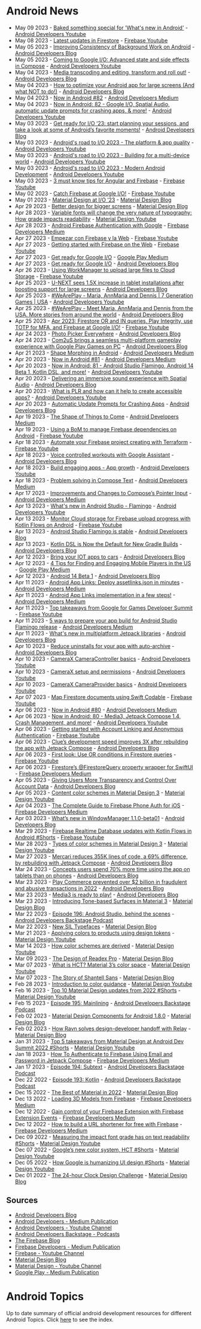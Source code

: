 # Android News

<!-- NEWS:START -->
- May 09 2023 - [Baked something special for 'What's new in Android'](https://www.youtube.com/watch?v=FxQ0JeAhlzo) - [Android Developers Youtube](https://www.youtube.com/c/AndroidDevelopers)
- May 08 2023 - [Latest updates in Firestore](https://www.youtube.com/watch?v=Vwx2gM1XXJ4) - [Firebase Youtube](https://www.youtube.com/user/Firebase)
- May 05 2023 - [Improving Consistency of Background Work on Android](http://android-developers.googleblog.com/2023/05/improving-consistency-of-background-work-on-android.html) - [Android Developers Blog](https://android-developers.googleblog.com/)
- May 05 2023 - [Coming to Google I/O: Advanced state and side effects in Compose](https://www.youtube.com/watch?v=wkQQ9KhATZM) - [Android Developers Youtube](https://www.youtube.com/c/AndroidDevelopers)
- May 04 2023 - [Media transcoding and editing, transform and roll out!](http://android-developers.googleblog.com/2023/05/media-transcoding-and-editing-transform-and-roll-out.html) - [Android Developers Blog](https://android-developers.googleblog.com/)
- May 04 2023 - [How to optimize your Android app for large screens (And what NOT to do!)](http://android-developers.googleblog.com/2023/05/optimizing-your-android-app-for-large-screens.html) - [Android Developers Blog](https://android-developers.googleblog.com/)
- May 04 2023 - [Now in Android #82](https://medium.com/androiddevelopers/now-in-android-82-5acc32eabe78?source=rss----95b274b437c2---4) - [Android Developers Medium](https://medium.com/androiddevelopers)
- May 04 2023 - [Now in Android: 82 - Google I/O, Spatial Audio, automatic update prompts for crashing apps, & more!](https://www.youtube.com/watch?v=OskFa0_U-3I) - [Android Developers Youtube](https://www.youtube.com/c/AndroidDevelopers)
- May 03 2023 - [Get ready for I/O ‘23: start planning your sessions, and take a look at some of Android’s favorite moments!](http://android-developers.googleblog.com/2023/05/get-ready-for-io-23-android-sessions-and-favorite-moments.html) - [Android Developers Blog](https://android-developers.googleblog.com/)
- May 03 2023 - [Android's road to I/O 2023 - The platform & app quality](https://www.youtube.com/watch?v=Rw0fWOIWbG4) - [Android Developers Youtube](https://www.youtube.com/c/AndroidDevelopers)
- May 03 2023 - [Android's road to I/O 2023 - Building for a multi-device world](https://www.youtube.com/watch?v=h3leoFrUdHU) - [Android Developers Youtube](https://www.youtube.com/c/AndroidDevelopers)
- May 03 2023 - [Android's road to I/O 2023 - Modern Android Development](https://www.youtube.com/watch?v=TBfiKC7Fgdw) - [Android Developers Youtube](https://www.youtube.com/c/AndroidDevelopers)
- May 03 2023 - [3 must know tips for Angular and Firebase](https://www.youtube.com/watch?v=G9Mi-Q-Z7gc) - [Firebase Youtube](https://www.youtube.com/user/Firebase)
- May 02 2023 - [Catch Firebase at Google I/O!](https://www.youtube.com/watch?v=XPEoxTdF4NA) - [Firebase Youtube](https://www.youtube.com/user/Firebase)
- May 01 2023 - [Material Design at I/O ‘23](https://material.io/blog/material-google-io23) - [Material Design Blog](https://material.io/blog)
- Apr 29 2023 - [Better design for bigger screens](https://material.io/blog/material-you-large-screens) - [Material Design Blog](https://material.io/blog)
- Apr 28 2023 - [Variable fonts will change the very nature of typography: How grade impacts readability](https://www.youtube.com/watch?v=yrhnKUD-J9c) - [Material Design Youtube](https://www.youtube.com/c/MaterialDesign)
- Apr 28 2023 - [Android Firebase Authentication with Google](https://medium.com/firebase-developers/android-firebase-authentication-with-google-1c2f6ca3a738?source=rss----8e8b7dc6774d---4) - [Firebase Developers Medium](https://medium.com/firebase-developers)
- Apr 27 2023 - [Empezar con Firebase y la Web](https://www.youtube.com/watch?v=vjfzXNGG66k) - [Firebase Youtube](https://www.youtube.com/user/Firebase)
- Apr 27 2023 - [Getting started with Firebase on the Web](https://www.youtube.com/watch?v=ILTo8IvFXJw) - [Firebase Youtube](https://www.youtube.com/user/Firebase)
- Apr 27 2023 - [Get ready for Google I/O](https://medium.com/googleplaydev/get-ready-for-google-i-o-d08acfc967e9?source=rss----1f8baa23933d---4) - [Google Play Medium](https://medium.com/googleplaydev)
- Apr 27 2023 - [Get ready for Google I/O](http://android-developers.googleblog.com/2023/04/get-ready-for-google-io.html) - [Android Developers Blog](https://android-developers.googleblog.com/)
- Apr 26 2023 - [Using WorkManager to upload large files to Cloud Storage](https://www.youtube.com/watch?v=OHuDWmyzYMo) - [Firebase Youtube](https://www.youtube.com/user/Firebase)
- Apr 25 2023 - [U-NEXT sees 1.5X increase in tablet installations after boosting support for large screens](http://android-developers.googleblog.com/2023/04/u-next-sees-increase-in-tablet-installations-after-boosting-support-for-large-screens.html) - [Android Developers Blog](https://android-developers.googleblog.com/)
- Apr 25 2023 - [#WeArePlay - Maria, AnnMaria and Dennis | 7 Generation Games | USA](https://www.youtube.com/watch?v=Cl5y65Yy4kM) - [Android Developers Youtube](https://www.youtube.com/c/AndroidDevelopers)
- Apr 25 2023 - [#WeArePlay - Meet Maria, AnnMaria and Dennis from the USA. More stories from around the world](http://android-developers.googleblog.com/2023/04/weareplay-meet-maria-annmaria-and-dennis-from-the-usa-more-stories-from-around-the-world.html) - [Android Developers Blog](https://android-developers.googleblog.com/)
- Apr 25 2023 - [Apr 2023: Firestore OR and IN queries, Play Integrity, use TOTP for MFA, and Firebase at Google I/O!](https://www.youtube.com/watch?v=3o4vRTw5Ti4) - [Firebase Youtube](https://www.youtube.com/user/Firebase)
- Apr 24 2023 - [Photo Picker Everywhere](http://android-developers.googleblog.com/2023/04/photo-picker-everywhere.html) - [Android Developers Blog](https://android-developers.googleblog.com/)
- Apr 24 2023 - [Com2uS brings a seamless multi-platform gameplay experience with Google Play Games on PC](http://android-developers.googleblog.com/2023/04/com2us-brings-seamless-multi-platform-gameplay-experience-google-play-games-pc.html) - [Android Developers Blog](https://android-developers.googleblog.com/)
- Apr 21 2023 - [Shape Morphing in Android](https://medium.com/androiddevelopers/shape-morphing-in-android-f5c36416a979?source=rss----95b274b437c2---4) - [Android Developers Medium](https://medium.com/androiddevelopers)
- Apr 20 2023 - [Now in Android #81](https://medium.com/androiddevelopers/now-in-android-81-5e05923c1644?source=rss----95b274b437c2---4) - [Android Developers Medium](https://medium.com/androiddevelopers)
- Apr 20 2023 - [Now in Android: 81 - Android Studio Flamingo, Android 14 Beta 1, Kotlin DSL, and more!](https://www.youtube.com/watch?v=nMmRpi47Jik) - [Android Developers Youtube](https://www.youtube.com/c/AndroidDevelopers)
- Apr 20 2023 - [Delivering an immersive sound experience with Spatial Audio](http://android-developers.googleblog.com/2023/04/delivering-immersive-sound-experience-with-spatial-audio.html) - [Android Developers Blog](https://android-developers.googleblog.com/)
- Apr 20 2023 - [What is PLR and how can it help to create accessible apps?](https://www.youtube.com/watch?v=Pm2GOQ8jTes) - [Android Developers Youtube](https://www.youtube.com/c/AndroidDevelopers)
- Apr 20 2023 - [Automatic Update Prompts for Crashing Apps](http://android-developers.googleblog.com/2023/04/automatic-update-prompts-for-crashing-apps.html) - [Android Developers Blog](https://android-developers.googleblog.com/)
- Apr 19 2023 - [The Shape of Things to Come](https://medium.com/androiddevelopers/the-shape-of-things-to-come-1c7663d9dbc0?source=rss----95b274b437c2---4) - [Android Developers Medium](https://medium.com/androiddevelopers)
- Apr 19 2023 - [Using a BoM to manage Firebase dependencies on Android](https://www.youtube.com/watch?v=N5urQKJ5Y8w) - [Firebase Youtube](https://www.youtube.com/user/Firebase)
- Apr 18 2023 - [Automate your Firebase project creating with Terraform](https://www.youtube.com/watch?v=IIZtRJtNWFI) - [Firebase Youtube](https://www.youtube.com/user/Firebase)
- Apr 18 2023 - [Voice controlled workouts with Google Assistant](http://android-developers.googleblog.com/2023/04/voice-controlled-workouts-with-google-assistant.html) - [Android Developers Blog](https://android-developers.googleblog.com/)
- Apr 18 2023 - [Build engaging apps - App growth](https://www.youtube.com/watch?v=LKtXc08x7Bw) - [Android Developers Youtube](https://www.youtube.com/c/AndroidDevelopers)
- Apr 18 2023 - [Problem solving in Compose Text](https://medium.com/androiddevelopers/problem-solving-in-compose-text-d1dd1feafe4a?source=rss----95b274b437c2---4) - [Android Developers Medium](https://medium.com/androiddevelopers)
- Apr 17 2023 - [Improvements and Changes to Compose’s Pointer Input](https://medium.com/androiddevelopers/improvements-and-changes-to-composes-pointer-input-6026904ac972?source=rss----95b274b437c2---4) - [Android Developers Medium](https://medium.com/androiddevelopers)
- Apr 13 2023 - [What's new in Android Studio - Flamingo](https://www.youtube.com/watch?v=41VZhwrXAKI) - [Android Developers Youtube](https://www.youtube.com/c/AndroidDevelopers)
- Apr 13 2023 - [Monitor Cloud storage for Firebase upload progress with Kotlin Flows on Android](https://www.youtube.com/watch?v=r5dgjU7s5jA) - [Firebase Youtube](https://www.youtube.com/user/Firebase)
- Apr 13 2023 - [Android Studio Flamingo is stable](http://android-developers.googleblog.com/2023/04/android-studio-flamingo-is-stable.html) - [Android Developers Blog](https://android-developers.googleblog.com/)
- Apr 13 2023 - [Kotlin DSL is Now the Default for New Gradle Builds](http://android-developers.googleblog.com/2023/04/kotlin-dsl-is-now-default-for-new-gradle-builds.html) - [Android Developers Blog](https://android-developers.googleblog.com/)
- Apr 12 2023 - [Bring your IOT apps to cars](http://android-developers.googleblog.com/2023/04/expanding-options-for-building-apps-for-cars.html) - [Android Developers Blog](https://android-developers.googleblog.com/)
- Apr 12 2023 - [4 Tips for Finding and Engaging Mobile Players in the US](https://medium.com/googleplaydev/4-tips-for-finding-and-engaging-mobile-players-in-the-us-a15ef286b997?source=rss----1f8baa23933d---4) - [Google Play Medium](https://medium.com/googleplaydev)
- Apr 12 2023 - [Android 14 Beta 1](http://android-developers.googleblog.com/2023/04/android-14-beta-1.html) - [Android Developers Blog](https://android-developers.googleblog.com/)
- Apr 11 2023 - [Android App Links: Deploy assetlinks.json in minutes](https://medium.com/androiddevelopers/android-app-links-deploy-assetlinks-json-in-minutes-d7082dffcac?source=rss----95b274b437c2---4) - [Android Developers Medium](https://medium.com/androiddevelopers)
- Apr 11 2023 - [Android App Links implementation in a few steps!](https://medium.com/androiddevelopers/android-app-links-implementation-in-a-few-steps-df66a8a538c?source=rss----95b274b437c2---4) - [Android Developers Medium](https://medium.com/androiddevelopers)
- Apr 11 2023 - [Top takeaways from Google for Games Developer Summit](https://www.youtube.com/watch?v=-QGd84IyxRE) - [Firebase Youtube](https://www.youtube.com/user/Firebase)
- Apr 11 2023 - [5 ways to prepare your app build for Android Studio Flamingo release](https://medium.com/androiddevelopers/5-ways-to-prepare-your-app-build-for-android-studio-flamingo-release-da34616bb946?source=rss----95b274b437c2---4) - [Android Developers Medium](https://medium.com/androiddevelopers)
- Apr 11 2023 - [What's new in multiplatform Jetpack libraries](http://android-developers.googleblog.com/2023/04/whats-new-in-jetpack-multiplatform.html) - [Android Developers Blog](https://android-developers.googleblog.com/)
- Apr 10 2023 - [Reduce uninstalls for your app with auto-archive](http://android-developers.googleblog.com/2023/04/reduce-uninstalls-for-your-app-with-auto-archive.html) - [Android Developers Blog](https://android-developers.googleblog.com/)
- Apr 10 2023 - [CameraX CameraController basics](https://www.youtube.com/watch?v=fazzQs-O31U) - [Android Developers Youtube](https://www.youtube.com/c/AndroidDevelopers)
- Apr 10 2023 - [CameraX setup and permissions](https://www.youtube.com/watch?v=XUN6mUQiDpg) - [Android Developers Youtube](https://www.youtube.com/c/AndroidDevelopers)
- Apr 10 2023 - [CameraX CameraProvider basics](https://www.youtube.com/watch?v=OfjPOUunkc8) - [Android Developers Youtube](https://www.youtube.com/c/AndroidDevelopers)
- Apr 07 2023 - [Map Firestore documents using Swift Codable](https://www.youtube.com/watch?v=1ZkR27pws0I) - [Firebase Youtube](https://www.youtube.com/user/Firebase)
- Apr 06 2023 - [Now in Android #80](https://medium.com/androiddevelopers/now-in-android-80-3eca146ea3c9?source=rss----95b274b437c2---4) - [Android Developers Medium](https://medium.com/androiddevelopers)
- Apr 06 2023 - [Now in Android: 80 - Media3, Jetpack Compose 1.4, Crash Management, and more!](https://www.youtube.com/watch?v=5UBWUhXN34Q) - [Android Developers Youtube](https://www.youtube.com/c/AndroidDevelopers)
- Apr 06 2023 - [Getting started with Account Linking and Anonymous Authentication](https://www.youtube.com/watch?v=6jGNSFdHHXc) - [Firebase Youtube](https://www.youtube.com/user/Firebase)
- Apr 06 2023 - [Clue’s development speed improves 3X after rebuilding the app with Jetpack Compose](http://android-developers.googleblog.com/2023/04/clues-development-speed-improves-after-rebuilding-with-jetpack-compose.html) - [Android Developers Blog](https://android-developers.googleblog.com/)
- Apr 06 2023 - [First look: Use OR conditions in Firestore queries](https://www.youtube.com/watch?v=peS8pbWpPrE) - [Firebase Youtube](https://www.youtube.com/user/Firebase)
- Apr 06 2023 - [Firestore’s @FirestoreQuery property wrapper for SwiftUI](https://medium.com/firebase-developers/firestorequery-swiftui-the-easiest-way-to-listen-for-real-time-updates-32f436cfa26b?source=rss----8e8b7dc6774d---4) - [Firebase Developers Medium](https://medium.com/firebase-developers)
- Apr 05 2023 - [Giving Users More Transparency and Control Over Account Data](http://android-developers.googleblog.com/2023/04/giving-people-more-control-over-their-data.html) - [Android Developers Blog](https://android-developers.googleblog.com/)
- Apr 05 2023 - [Content color schemes in Material Design 3](https://www.youtube.com/watch?v=oGBtLu5e05U) - [Material Design Youtube](https://www.youtube.com/c/MaterialDesign)
- Apr 04 2023 - [The Complete Guide to Firebase Phone Auth for iOS](https://medium.com/firebase-developers/the-complete-guide-to-firebase-phone-auth-for-ios-beb5bee788c5?source=rss----8e8b7dc6774d---4) - [Firebase Developers Medium](https://medium.com/firebase-developers)
- Apr 03 2023 - [What’s new in WindowManager 1.1.0-beta01](http://android-developers.googleblog.com/2023/04/whats-new-in-windowmanager-110-beta01.html) - [Android Developers Blog](https://android-developers.googleblog.com/)
- Mar 29 2023 - [Firebase Realtime Database updates with Kotlin Flows in Android #Shorts](https://www.youtube.com/watch?v=-R0gBGxLfw4) - [Firebase Youtube](https://www.youtube.com/user/Firebase)
- Mar 28 2023 - [Types of color schemes in Material Design 3](https://www.youtube.com/watch?v=Ga8UCAgfFf8) - [Material Design Youtube](https://www.youtube.com/c/MaterialDesign)
- Mar 27 2023 - [Mercari reduces 355K lines of code, a 69% difference, by rebuilding with Jetpack Compose](http://android-developers.googleblog.com/2023/03/mercari-reduces-lines-of-code-by-rebuilding-with-jetpack-compose.html) - [Android Developers Blog](https://android-developers.googleblog.com/)
- Mar 24 2023 - [Concepts users spend 70% more time using the app on tablets than on phones](http://android-developers.googleblog.com/2023/03/concepts-users-spend-more-time-using-app-on-tablets-than-phones.html) - [Android Developers Blog](https://android-developers.googleblog.com/)
- Mar 23 2023 - [Play Commerce prevented over $2 billion in fraudulent and abusive transactions in 2022](http://android-developers.googleblog.com/2023/03/play-commerce-prevented-fraudulent-and-abusive-transactions-in-2022.html) - [Android Developers Blog](https://android-developers.googleblog.com/)
- Mar 23 2023 - [Media3 is ready to play!](http://android-developers.googleblog.com/2023/03/media3-is-ready-to-play.html) - [Android Developers Blog](https://android-developers.googleblog.com/)
- Mar 23 2023 - [Introducing Tone-based Surfaces in Material 3](https://material.io/blog/tone-based-surface-color-m3) - [Material Design Blog](https://material.io/blog)
- Mar 22 2023 - [Episode 196: Android Studio, behind the scenes](http://adbackstage.libsyn.com/episode-196-android-studio-behind-the-scenes) - [Android Developers Backstage Podcast](https://adbackstage.libsyn.com/)
- Mar 22 2023 - [New SIL Typefaces](https://material.io/blog/sil-typefaces) - [Material Design Blog](https://material.io/blog)
- Mar 21 2023 - [Applying colors to products using design tokens](https://www.youtube.com/watch?v=KKxpJpbEwew) - [Material Design Youtube](https://www.youtube.com/c/MaterialDesign)
- Mar 14 2023 - [How color schemes are derived](https://www.youtube.com/watch?v=i-GN0d76e-Y) - [Material Design Youtube](https://www.youtube.com/c/MaterialDesign)
- Mar 09 2023 - [The Design of Readex Pro](https://material.io/blog/readex-pro-legibility-arabic-type-design) - [Material Design Blog](https://material.io/blog)
- Mar 07 2023 - [What is HCT? Material 3’s color space](https://www.youtube.com/watch?v=tw6cOcY_xtM) - [Material Design Youtube](https://www.youtube.com/c/MaterialDesign)
- Mar 07 2023 - [The Story of Shantell Sans](https://material.io/blog/shantell-martin-variable-font) - [Material Design Blog](https://material.io/blog)
- Feb 28 2023 - [Introduction to color guidance](https://www.youtube.com/watch?v=vv3lOGZrcdk) - [Material Design Youtube](https://www.youtube.com/c/MaterialDesign)
- Feb 16 2023 - [Top 10 Material Design updates from 2022 #Shorts](https://www.youtube.com/watch?v=sIoerRbqy7g) - [Material Design Youtube](https://www.youtube.com/c/MaterialDesign)
- Feb 15 2023 - [Episode 195: Mainlining](http://adbackstage.libsyn.com/episode-195-mainlining) - [Android Developers Backstage Podcast](https://adbackstage.libsyn.com/)
- Feb 02 2023 - [Material Design Components for Android 1.8.0](https://material.io/blog/android-stable-release-1-8-0) - [Material Design Blog](https://material.io/blog)
- Feb 02 2023 - [How Ravn solves design-developer handoff with Relay](https://material.io/blog/relay-ravn-case-study) - [Material Design Blog](https://material.io/blog)
- Jan 31 2023 - [Top 5 takeaways from Material Design at Android Dev Summit 2022 #Shorts](https://www.youtube.com/watch?v=j_5hoPBy9ss) - [Material Design Youtube](https://www.youtube.com/c/MaterialDesign)
- Jan 18 2023 - [How To Authenticate to Firebase Using Email and Password in Jetpack Compose](https://medium.com/firebase-developers/how-to-authenticate-to-firebase-using-email-and-password-in-jetpack-compose-bd70ca56ea91?source=rss----8e8b7dc6774d---4) - [Firebase Developers Medium](https://medium.com/firebase-developers)
- Jan 17 2023 - [Episode 194: Subtext](http://adbackstage.libsyn.com/episode-194-subtext) - [Android Developers Backstage Podcast](https://adbackstage.libsyn.com/)
- Dec 22 2022 - [Episode 193: Kotlin](http://adbackstage.libsyn.com/episode-193-kotlin) - [Android Developers Backstage Podcast](https://adbackstage.libsyn.com/)
- Dec 15 2022 - [The Best of Material in 2022](https://material.io/blog/material-design-2022-roundup) - [Material Design Blog](https://material.io/blog)
- Dec 13 2022 - [Loading 3D Models from Firebase](https://medium.com/firebase-developers/swift-load-3d-model-from-firebase-473bbc89860b?source=rss----8e8b7dc6774d---4) - [Firebase Developers Medium](https://medium.com/firebase-developers)
- Dec 12 2022 - [Gain control of your Firebase Extension with Firebase Extension Events](https://medium.com/firebase-developers/gain-more-control-of-our-firebase-extension-with-firebase-extension-event-f5baeb6d4785?source=rss----8e8b7dc6774d---4) - [Firebase Developers Medium](https://medium.com/firebase-developers)
- Dec 12 2022 - [How to build a URL shortener for free with Firebase](https://medium.com/firebase-developers/firebase-url-shortener-7754377478e0?source=rss----8e8b7dc6774d---4) - [Firebase Developers Medium](https://medium.com/firebase-developers)
- Dec 09 2022 - [Measuring the impact font grade has on text readability #Shorts](https://www.youtube.com/watch?v=ulHaXHAcHaA) - [Material Design Youtube](https://www.youtube.com/c/MaterialDesign)
- Dec 07 2022 - [Google’s new color system, HCT #Shorts](https://www.youtube.com/watch?v=apl8aoLPVYc) - [Material Design Youtube](https://www.youtube.com/c/MaterialDesign)
- Dec 05 2022 - [How Google is humanizing UI design #Shorts](https://www.youtube.com/watch?v=rJRc07ntBOg) - [Material Design Youtube](https://www.youtube.com/c/MaterialDesign)
- Dec 01 2022 - [The 24-hour Clock Design Challenge](https://material.io/blog/24-hour-clock-design-research) - [Material Design Blog](https://material.io/blog)<!-- NEWS:END -->

## Sources

* [Android Developers Blog](https://android-developers.googleblog.com/)
* [Android Developers - Medium Publication](https://medium.com/androiddevelopers)
* [Android Developers - Youtube Channel](https://www.youtube.com/c/AndroidDevelopers)
* [Android Developers Backstage - Podcasts](https://adbackstage.libsyn.com/)
* [The Firebase Blog](https://firebase.googleblog.com/)
* [Firebase Developers - Medium Publication](https://medium.com/firebase-developers)
* [Firebase - Youtube Channel](https://www.youtube.com/user/Firebase)
* [Material Design Blog](https://material.io/blog)
* [Material Design - Youtube Channel](https://www.youtube.com/c/MaterialDesign)
* [Google Play - Medium Publication](https://medium.com/googleplaydev)

# Android Topics
Up to date summary of official android development resources for different Android Topics. Click [here](https://androidtopicsindex.dipien.com/) to see the index.

